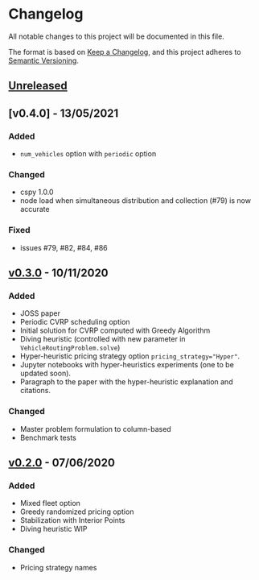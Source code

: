 # Changelog

All notable changes to this project will be documented in this file.

The format is based on [Keep a Changelog](https://keepachangelog.com/en/1.0.0/),
and this project adheres to [Semantic Versioning](https://semver.org/spec/v2.0.0.html).

## [Unreleased]

## [v0.4.0] - 13/05/2021

### Added
- `num_vehicles` option with `periodic` option

### Changed
- cspy 1.0.0
- node load when simultaneous distribution and collection (#79) is now accurate

### Fixed
- issues #79, #82, #84, #86

## [v0.3.0] - 10/11/2020

### Added

- JOSS paper
- Periodic CVRP scheduling option
- Initial solution for CVRP computed with Greedy Algorithm
- Diving heuristic (controlled with new parameter in `VehicleRoutingProblem.solve`)
- Hyper-heuristic pricing strategy option `pricing_strategy="Hyper"`.
- Jupyter notebooks with hyper-heuristics experiments (one to be updated soon).
- Paragraph to the paper with the hyper-heuristic explanation and citations.

### Changed

- Master problem formulation to column-based
- Benchmark tests

## [v0.2.0] - 07/06/2020

### Added

- Mixed fleet option
- Greedy randomized pricing option
- Stabilization with Interior Points
- Diving heuristic WIP

### Changed

- Pricing strategy names


[Unreleased]: https://github.com/Kuifje02/vrpy/compare/0.2.0...master
[v0.2.0]: https://github.com/Kuifje02/vrpy/compare/0.1.0...0.2.0
[v0.3.0]: https://github.com/Kuifje02/vrpy/compare/0.2.0...0.3.0